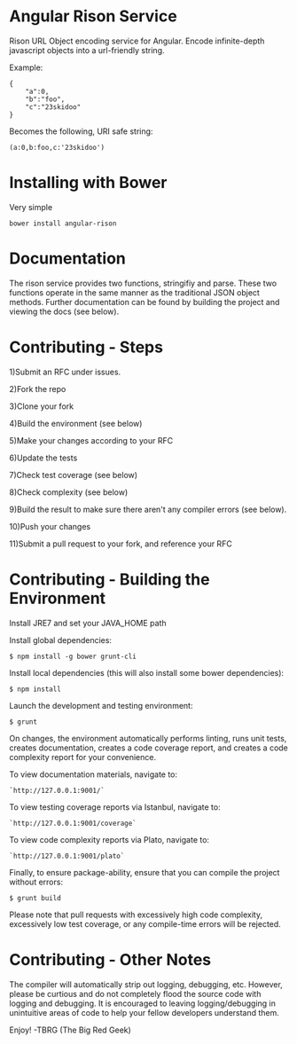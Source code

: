 Angular Rison Service
=====================

Rison URL Object encoding service for Angular.  Encode infinite-depth javascript objects into a url-friendly string.


Example:

    {
		"a":0,
		"b":"foo",
		"c":"23skidoo"
	}

Becomes the following, URI safe string:

	(a:0,b:foo,c:'23skidoo')

Installing with Bower
=====================
Very simple
    
    bower install angular-rison


Documentation
=============
The rison service provides two functions, stringifiy and parse.  These two functions operate in the same manner as the traditional JSON object methods.  Further documentation can be found by building the project and viewing the docs (see below).


Contributing - Steps
====================

1)Submit an RFC under issues.

2)Fork the repo

3)Clone your fork

4)Build the environment (see below)

5)Make your changes according to your RFC

6)Update the tests 

7)Check test coverage (see below)

8)Check complexity (see below) 

9)Build the result to make sure there aren't any compiler errors (see below).

10)Push your changes

11)Submit a pull request to your fork, and reference your RFC


Contributing - Building the Environment
=======================================

Install JRE7 and set your JAVA_HOME path

Install global dependencies:
    
    $ npm install -g bower grunt-cli

Install local dependencies (this will also install some bower dependencies):
    
    $ npm install

Launch the development and testing environment:
    
    $ grunt

On changes, the environment automatically performs linting, runs unit tests, creates documentation, creates a code coverage report, and creates a code complexity report for your convenience.

To view documentation materials, navigate to:

    `http://127.0.0.1:9001/`

To view testing coverage reports via Istanbul, navigate to:

    `http://127.0.0.1:9001/coverage`

To view code complexity reports via Plato, navigate to:

    `http://127.0.0.1:9001/plato`

Finally, to ensure package-ability, ensure that you can compile the project without errors:

    $ grunt build


Please note that pull requests with excessively high code complexity, excessively low test coverage, or any compile-time errors will be rejected.


Contributing - Other Notes
==========================

The compiler will automatically strip out logging, debugging, etc.  However, please be curtious and do not completely flood the source code with logging and debugging.  It is encouraged to leaving logging/debugging in unintuitive areas of code to help your fellow developers understand them.

Enjoy!
-TBRG (The Big Red Geek)
